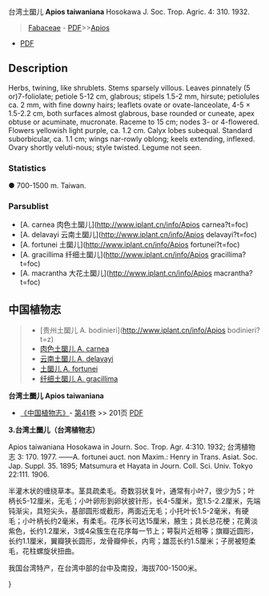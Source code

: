 台湾土圞儿 **Apios taiwaniana** Hosokawa J. Soc. Trop. Agric. 4: 310. 1932.

> [Fabaceae](http://www.iplant.cn/info/Fabaceae?t=foc) - [PDF](http://www.iplant.cn/foc/pdf/Fabaceae.pdf)>>[Apios](http://www.iplant.cn/info/Apios?t=foc)
 - [PDF](http://www.iplant.cn/foc/pdf/Apios.pdf)

## Description

Herbs, twining, like shrublets. Stems sparsely villous. Leaves pinnately (5 or)7-foliolate; petiole 5-12 cm, glabrous; stipels 1.5-2 mm, hirsute; petiolules ca. 2 mm, with fine downy hairs; leaflets ovate or ovate-lanceolate, 4-5 × 1.5-2.2 cm, both surfaces almost glabrous, base rounded or cuneate, apex obtuse or acuminate, mucronate. Raceme to 15 cm; nodes 3- or 4-flowered. Flowers yellowish light purple, ca. 1.2 cm. Calyx lobes subequal. Standard suborbicular, ca. 1.1 cm; wings nar-rowly oblong; keels extending, inflexed. Ovary shortly veluti-nous; style twisted. Legume not seen.

### Statistics
● 700-1500 m. Taiwan.

### Parsublist

* [A.  carnea  肉色土圞儿](http://www.iplant.cn/info/Apios carnea?t=foc)
* [A.  delavayi  云南土圞儿](http://www.iplant.cn/info/Apios delavayi?t=foc)
* [A.  fortunei  土圞儿](http://www.iplant.cn/info/Apios fortunei?t=foc)
* [A.  gracillima  纤细土圞儿](http://www.iplant.cn/info/Apios gracillima?t=foc)
* [A.  macrantha  大花土圞儿](http://www.iplant.cn/info/Apios macrantha?t=foc)

## 中国植物志

> * [贵州土圞儿  A.  bodinieri](http://www.iplant.cn/info/Apios bodinieri?t=z)
> * [肉色土圞儿  A.  carnea](Apios-carnea-肉色土圞儿.md)
> * [云南土圞儿  A.  delavayi](Apios-delavayi-云南土圞儿.md)
> * [土圞儿  A.  fortunei](Apios-fortunei-土圞儿.md)
> * [纤细土圞儿  A.  gracillima](Apios-gracillima-纤细土圞儿.md)

**台湾土圞儿 Apios taiwaniana**

* [《中国植物志》](http://www.iplant.cn/frps)- [第41卷](http://www.iplant.cn/frps/vol/41) >> 201页 [PDF](http://www.iplant.cn/frps/pdf/41/201.pdf)

**3.台湾土圞儿（台湾植物志）**

Apios taiwaniana Hosokawa in Journ. Soc. Trop. Agr. 4:310. 1932; 台湾植物志 3: 170. 1977. ——A. fortunei auct. non Maxim.: Henry in Trans. Asiat. Soc. Jap. Suppl. 35. 1895; Matsumura et Hayata in Journ. Coll. Sci. Univ. Tokyo 22:111. 1906.

半灌木状的缠绕草本。茎具疏柔毛。奇数羽状复叶，通常有小叶7，很少为5；叶柄长5-12厘米，无毛；小叶卵形到卵状披针形，长4-5厘米，宽1.5-2.2厘米，先端钝渐尖，具短尖头，基部圆形或截形，两面近无毛；小托叶长1.5-2毫米，有硬毛；小叶柄长约2毫米，有柔毛。花序长可达15厘米，腋生；具长总花梗；花黄淡紫色，长约1.2厘米，3或4朵簇生在花序每一节上；萼裂片近相等；旗瓣近圆形，长约1.1厘米，翼瓣狭长圆形，龙骨瓣伸长，内弯；雄蕊长约1.5厘米；子房被短柔毛，花柱螺旋状扭曲。

我国台湾特产，在台湾中部的台中及南投，海拔700-1500米。

}